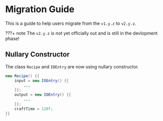 # Migration Guide

This is a guide to help users migrate from the `v1.y.z` to `v2.y.z`.

???+ note
    The `v2.y.z` is not yet officially out and is still in the devlopment phase!

## Nullary Constructor

The class `Recipe` and `IOEntry` are now using nullary constructor.
```java
new Recipe() {{
    input = new IOEntry() {{
        ...
    }};
    output = new IOEntry() {{
        ...
    }};
    craftTime = 120f;
}}
```

<!-- === "Dependency"
    === "JSON"
        yes

    === "JavaScript"
        h

    === "Java"
        i

=== "Injection"
    === "JSON"
        yes

    === "JavaScript"
        h

    === "Java"
        i

=== "Jitpack"
    ???+ info
        This is Java only! -->